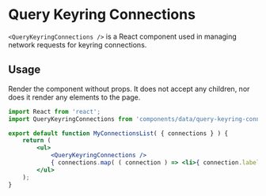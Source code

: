 Query Keyring Connections
=========================

`<QueryKeyringConnections />` is a React component used in managing network requests for keyring connections.

## Usage

Render the component without props. It does not accept any children, nor does it render any elements to the page. 

```jsx
import React from 'react';
import QueryKeyringConnections from 'components/data/query-keyring-connections';

export default function MyConnectionsList( { connections } ) {
	return (
		<ul>
			<QueryKeyringConnections />
			{ connections.map( ( connection ) => <li>{ connection.label }</li> ) }
		</ul>
	);
}
```
